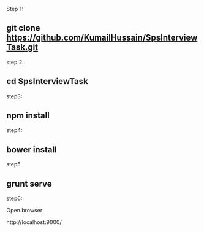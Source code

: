 
Step 1:

## git clone https://github.com/KumailHussain/SpsInterviewTask.git

step 2:

## cd SpsInterviewTask

step3:

## npm install

step4:

## bower install

step5

## grunt serve


step6:

Open browser

http://localhost:9000/
